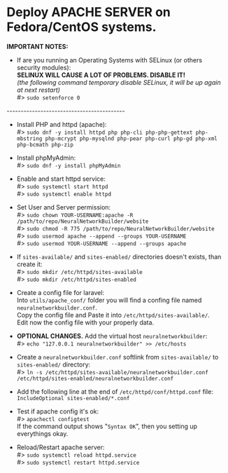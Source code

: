 # Deploy APACHE SERVER on Fedora/CentOS systems. <br>

**IMPORTANT NOTES:** <br>
- If are you running an Operating Systems with SELinux (or others security modules): <br>
**SELINUX WILL CAUSE A LOT OF PROBLEMS. DISABLE IT!** <br>
_(the following command temporary disable SELinux, it will be up again at next restart)_ <br>
#> `sudo setenforce 0` <br>

------------------------------------------ <br>

- Install PHP and httpd (apache): <br>
#> `sudo dnf -y install httpd php php-cli php-php-gettext php-mbstring php-mcrypt php-mysqlnd php-pear php-curl php-gd php-xml php-bcmath php-zip` <br>


- Install phpMyAdmin: <br>
#> `sudo dnf -y install phpMyAdmin` <br>


- Enable and start httpd service: <br>
#> `sudo systemctl start httpd` <br>
#> `sudo systemctl enable httpd` <br>


- Set User and Server permission:<br>
#> `sudo chown YOUR-USERNAME:apache -R /path/to/repo/NeuralNetworkBuilder/website` <br>
#> `sudo chmod -R 775 /path/to/repo/NeuralNetworkBuilder/website` <br>
#> `sudo usermod apache --append --groups YOUR-USERNAME` <br>
#> `sudo usermod YOUR-USERNAME --append --groups apache` <br>


- If `sites-available/` and `sites-enabled/` directories doesn't exists, than create it:  <br>
#> `sudo mkdir /etc/httpd/sites-available` <br>
#> `sudo mkdir /etc/httpd/sites-enabled` <br>


- Create a config file for laravel:  <br>
Into `utils/apache_conf/` folder you will find a confing file named `neuralnetworkbuilder.conf`. <br>
Copy the config file and Paste it into `/etc/httpd/sites-available/`. <br>
Edit now the config file with your properly data. <br>


- **OPTIONAL CHANGES.** Add the virtual host `neuralnetworkbuilder`: <br>
#> `echo "127.0.0.1 neuralnetworkbuilder" >> /etc/hosts` <br>


- Create a `neuralnetworkbuilder.conf` softlink from `sites-available/` to `sites-enabled/` directory: <br>
#> `ln -s /etc/httpd/sites-available/neuralnetworkbuilder.conf /etc/httpd/sites-enabled/neuralnetworkbuilder.conf` <br>

- Add the following line at the end of `/etc/httpd/conf/httpd.conf` file: <br>
  ``` IncludeOptional sites-enabled/*.conf ``` <br>


- Test if apache config it's ok: <br>
#> `apachectl configtest` <br>
If the command output shows "`Syntax OK`", then you setting up everythings okay. <br>

- Reload/Restart apache server: <br>
#> `sudo systemctl reload httpd.service` <br>
#> `sudo systemctl restart httpd.service` <br>
